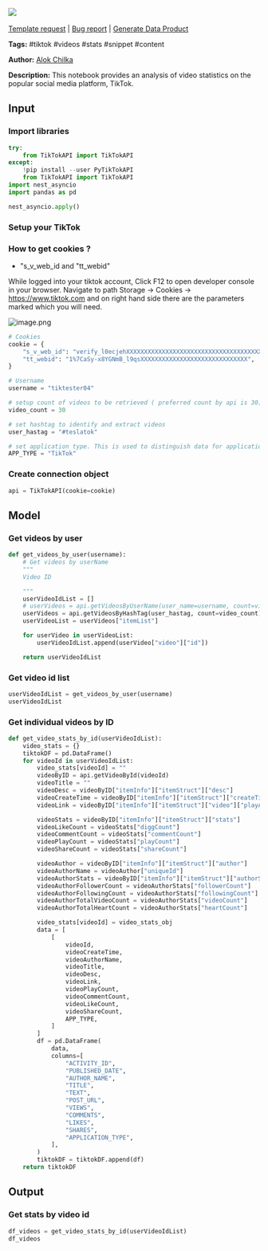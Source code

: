 <a href="https://app.naas.ai/user-redirect/naas/downloader?url=https://raw.githubusercontent.com/jupyter-naas/awesome-notebooks/master/TikTok/TikTok_Get_videos_stats.ipynb" target="_parent"><img src="https://naasai-public.s3.eu-west-3.amazonaws.com/Open_in_Naas_Lab.svg"/></a><br><br><a href="https://github.com/jupyter-naas/awesome-notebooks/issues/new?assignees=&labels=&template=template-request.md&title=Tool+-+Action+of+the+notebook+">Template request</a> | <a href="https://github.com/jupyter-naas/awesome-notebooks/issues/new?assignees=&labels=bug&template=bug_report.md&title=TikTok+-+Get+videos+stats:+Error+short+description">Bug report</a> | <a href="https://app.naas.ai/user-redirect/naas/downloader?url=https://raw.githubusercontent.com/jupyter-naas/awesome-notebooks/master/Naas/Naas_Start_data_product.ipynb" target="_parent">Generate Data Product</a>

**Tags:** #tiktok #videos #stats #snippet #content

**Author:** [Alok Chilka](https://www.linkedin.com/in/calok64/)

**Description:** This notebook provides an analysis of video statistics on the popular social media platform, TikTok.

## Input

### Import libraries


```python
try:
    from TikTokAPI import TikTokAPI
except:
    !pip install --user PyTikTokAPI
    from TikTokAPI import TikTokAPI
import nest_asyncio
import pandas as pd
```


```python
nest_asyncio.apply()
```

### Setup your TikTok


### How to get cookies ?

- "s_v_web_id and "tt_webid"

While logged into your tiktok account, Click F12 to open developer console in your browser. Navigate to path Storage -> Cookies -> https://www.tiktok.com and on right hand side there are the parameters marked which you will need.

![image.png](attachment:a631afda-67e0-45f6-b1ad-9d80a832fe1f.png)



```python
# Cookies
cookie = {
    "s_v_web_id": "verify_l0ecjehXXXXXXXXXXXXXXXXXXXXXXXXXXXXXXXXXXXXXXXXX",
    "tt_webid": "1%7CaSy-x8YGNmB_l9qsXXXXXXXXXXXXXXXXXXXXXXXXXXXXXX",
}

# Username
username = "tiktester04"

# setup count of videos to be retrieved ( preferred count by api is 30)
video_count = 30

# set hashtag to identify and extract videos
user_hastag = "#teslatok"

# set application type. This is used to distinguish data for application in master data model
APP_TYPE = "TikTok"
```

### Create connection object


```python
api = TikTokAPI(cookie=cookie)
```

## Model

### Get videos by user


```python
def get_videos_by_user(username):
    # Get videos by userName
    """
    Video ID

    """
    userVideoIdList = []
    # userVideos = api.getVideosByUserName(user_name=username, count=video_count,cursor=0)
    userVideos = api.getVideosByHashTag(user_hastag, count=video_count)
    userVideoList = userVideos["itemList"]

    for userVideo in userVideoList:
        userVideoIdList.append(userVideo["video"]["id"])

    return userVideoIdList
```

### Get video id list


```python
userVideoIdList = get_videos_by_user(username)
userVideoIdList
```

### Get individual videos by ID


```python
def get_video_stats_by_id(userVideoIdList):
    video_stats = {}
    tiktokDF = pd.DataFrame()
    for videoId in userVideoIdList:
        video_stats[videoId] = ""
        videoByID = api.getVideoById(videoId)
        videoTitle = ""
        videoDesc = videoByID["itemInfo"]["itemStruct"]["desc"]
        videoCreateTime = videoByID["itemInfo"]["itemStruct"]["createTime"]
        videoLink = videoByID["itemInfo"]["itemStruct"]["video"]["playAddr"]

        videoStats = videoByID["itemInfo"]["itemStruct"]["stats"]
        videoLikeCount = videoStats["diggCount"]
        videoCommentCount = videoStats["commentCount"]
        videoPlayCount = videoStats["playCount"]
        videoShareCount = videoStats["shareCount"]

        videoAuthor = videoByID["itemInfo"]["itemStruct"]["author"]
        videoAuthorName = videoAuthor["uniqueId"]
        videoAuthorStats = videoByID["itemInfo"]["itemStruct"]["authorStats"]
        videoAuthorFollowerCount = videoAuthorStats["followerCount"]
        videoAuthorFollowingCount = videoAuthorStats["followingCount"]
        videoAuthorTotalVideoCount = videoAuthorStats["videoCount"]
        videoAuthorTotalHeartCount = videoAuthorStats["heartCount"]

        video_stats[videoId] = video_stats_obj
        data = [
            [
                videoId,
                videoCreateTime,
                videoAuthorName,
                videoTitle,
                videoDesc,
                videoLink,
                videoPlayCount,
                videoCommentCount,
                videoLikeCount,
                videoShareCount,
                APP_TYPE,
            ]
        ]
        df = pd.DataFrame(
            data,
            columns=[
                "ACTIVITY_ID",
                "PUBLISHED_DATE",
                "AUTHOR_NAME",
                "TITLE",
                "TEXT",
                "POST_URL",
                "VIEWS",
                "COMMENTS",
                "LIKES",
                "SHARES",
                "APPLICATION_TYPE",
            ],
        )
        tiktokDF = tiktokDF.append(df)
    return tiktokDF
```

## Output

### Get stats by video id


```python
df_videos = get_video_stats_by_id(userVideoIdList)
df_videos
```
